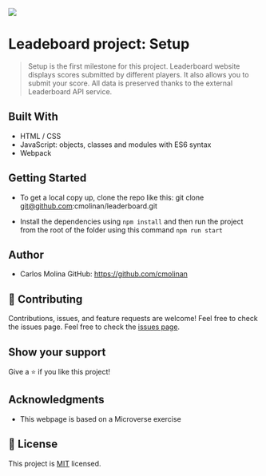 ![](https://img.shields.io/badge/Microverse-blueviolet)

# Leadeboard project: Setup

> Setup is the first milestone for this project. 
Leaderboard website displays scores submitted by different players. It also allows you to submit your score. All data is preserved thanks to the external Leaderboard API service.

## Built With

- HTML / CSS 
- JavaScript: objects, classes and modules with ES6 syntax 
- Webpack

## Getting Started

- To get a local copy up, clone the repo like this: 
   git clone git@github.com:cmolinan/leaderboard.git

- Install the dependencies using `npm install` and then run the project from the root of the folder using this command `npm run start`

## Author

- Carlos Molina
  GitHub: https://github.com/cmolinan
 
## 🤝 Contributing

Contributions, issues, and feature requests are welcome!
Feel free to check the issues page.
Feel free to check the [issues page](../../issues/).

## Show your support

Give a ⭐️ if you like this project!

## Acknowledgments 

- This webpage is based on a Microverse exercise

## 📝 License

This project is [MIT](./MIT.md) licensed.
